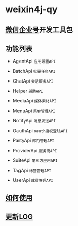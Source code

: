 weixin4j-qy
===========

[微信企业号](http://qydev.weixin.qq.com/wiki/index.php)开发工具包
---------------------------------------------------------------

功能列表
-------

  * AgentApi `应用设置API`

  * BatchApi `批量任务API`

  * ChatApi `会话服务API`

  * Helper `辅助API`

  * MediaApi `媒体素材API`
  
  * MenuApi `菜单管理API`
  
  * NotifyApi `消息发送API`

  * OauthApi `oauth授权登陆API`

  * PartyApi `部门管理API`

  * ProviderApi `服务商API`

  * SuiteApi `第三方应用API`

  * TagApi `标签管理API`
	
  * UserApi `成员管理API`
  

[如何使用](https://github.com/foxinmy/weixin4j/wiki)
---------

[更新LOG](./CHANGE.md)
----------------------